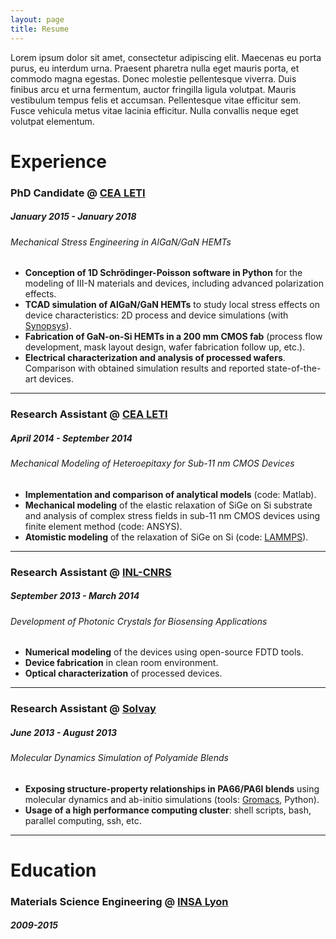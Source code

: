 ```yaml
---
layout: page
title: Resume
---
```


Lorem ipsum dolor sit amet, consectetur adipiscing elit. Maecenas eu porta purus, eu interdum urna. Praesent pharetra nulla eget mauris porta, et commodo magna egestas. Donec molestie pellentesque viverra. Duis finibus arcu et urna fermentum, auctor fringilla ligula volutpat. Mauris vestibulum tempus felis et accumsan. Pellentesque vitae efficitur sem. Fusce vehicula metus vitae lacinia efficitur. Nulla convallis neque eget volutpat elementum.

# Experience

### PhD Candidate @ [CEA LETI](http://www.leti-cea.com/)
##### January 2015 - January 2018
###### Mechanical Stress Engineering in AlGaN/GaN HEMTs

* **Conception of 1D Schrödinger-Poisson software in Python** for the modeling of III-N materials and devices, including advanced polarization effects.
* **TCAD simulation of AlGaN/GaN HEMTs** to study local stress effects on device characteristics: 2D process and device simulations (with [Synopsys](https://www.synopsys.com/silicon/tcad.html)).
* **Fabrication of GaN-on-Si HEMTs in a 200 mm CMOS fab** (process flow development, mask layout design, wafer fabrication follow up, etc.).
* **Electrical characterization and analysis of processed wafers**. Comparison with obtained simulation results and reported state-of-the-art devices.
<hr>

### Research Assistant @ [CEA LETI](http://www.leti-cea.com/)
##### April 2014 - September 2014
###### Mechanical Modeling of Heteroepitaxy for Sub-11 nm CMOS Devices

* **Implementation and comparison of analytical models** (code: Matlab).
* **Mechanical modeling** of the elastic relaxation of SiGe on Si substrate and analysis of complex stress fields in sub-11 nm CMOS devices using finite element method (code: ANSYS).
* **Atomistic modeling** of the relaxation of SiGe on Si (code: [LAMMPS](http://lammps.sandia.gov/)).
<hr>

### Research Assistant @ [INL-CNRS](http://inl.cnrs.fr/)
##### September 2013 - March 2014
###### Development of Photonic Crystals for Biosensing Applications

* **Numerical modeling** of the devices using open-source FDTD tools.
* **Device fabrication** in clean room environment.
* **Optical characterization** of processed devices.
<hr>

### Research Assistant @ [Solvay](https://www.solvay.fr/)
##### June 2013 - August 2013
###### Molecular Dynamics Simulation of Polyamide Blends

*  **Exposing structure-property relationships in PA66/PA6I blends** using molecular dynamics and ab-initio simulations (tools: [Gromacs](http://www.gromacs.org/), Python).
* **Usage of a high performance computing cluster**: shell scripts, bash, parallel computing, ssh, etc.
<hr>

# Education

### Materials Science Engineering @ [INSA Lyon](https://www.insa-lyon.fr/)
##### 2009-2015




